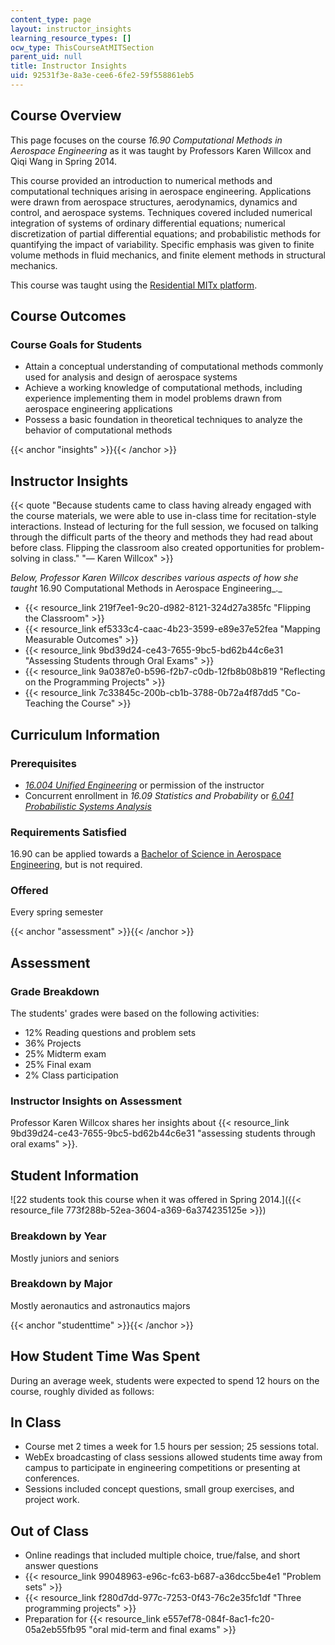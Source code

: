 ```yaml
---
content_type: page
layout: instructor_insights
learning_resource_types: []
ocw_type: ThisCourseAtMITSection
parent_uid: null
title: Instructor Insights
uid: 92531f3e-8a3e-cee6-6fe2-59f558861eb5
---
```


Course Overview
---------------

This page focuses on the course _16.90 Computational Methods in Aerospace Engineering_ as it was taught by Professors Karen Willcox and Qiqi Wang in Spring 2014.

This course provided an introduction to numerical methods and computational techniques arising in aerospace engineering. Applications were drawn from aerospace structures, aerodynamics, dynamics and control, and aerospace systems. Techniques covered included numerical integration of systems of ordinary differential equations; numerical discretization of partial differential equations; and probabilistic methods for quantifying the impact of variability. Specific emphasis was given to finite volume methods in fluid mechanics, and finite element methods in structural mechanics.

This course was taught using the [Residential MITx platform](https://openlearning.mit.edu/mit-faculty/enhance-your-teaching-mit). 

Course Outcomes
---------------

### Course Goals for Students

*   Attain a conceptual understanding of computational methods commonly used for analysis and design of aerospace systems
*   Achieve a working knowledge of computational methods, including experience implementing them in model problems drawn from aerospace engineering applications
*   Possess a basic foundation in theoretical techniques to analyze the behavior of computational methods

{{< anchor "insights" >}}{{< /anchor >}}

Instructor Insights
-------------------

{{< quote "Because students came to class having already engaged with the course materials, we were able to use in-class time for recitation-style interactions. Instead of lecturing for the full session, we focused on talking through the difficult parts of the theory and methods they had read about before class. Flipping the classroom also created opportunities for problem-solving in class." "— Karen Willcox" >}}

_Below, Professor Karen Willcox describes various aspects of how she taught_ 16.90 Computational Methods in Aerospace Engineering_._

*   {{< resource_link 219f7ee1-9c20-d982-8121-324d27a385fc "Flipping the Classroom" >}}
*   {{< resource_link ef5333c4-caac-4b23-3599-e89e37e52fea "Mapping Measurable Outcomes" >}}
*   {{< resource_link 9bd39d24-ce43-7655-9bc5-bd62b44c6e31 "Assessing Students through Oral Exams" >}}
*   {{< resource_link 9a0387e0-b596-f2b7-c0db-12fb8b08b819 "Reflecting on the Programming Projects" >}}
*   {{< resource_link 7c33845c-200b-cb1b-3788-0b72a4f87dd5 "Co-Teaching the Course" >}}

Curriculum Information
----------------------

### Prerequisites

*   _[16.004 Unified Engineering](/courses/16-01-unified-engineering-i-ii-iii-iv-fall-2005-spring-2006)_ or permission of the instructor
*   Concurrent enrollment in _16.09 Statistics and Probability_ or _[6.041 Probabilistic Systems Analysis](/courses/6-041-probabilistic-systems-analysis-and-applied-probability-fall-2010)_

### Requirements Satisfied

16.90 can be applied towards a [Bachelor of Science in Aerospace Engineering](http://catalog.mit.edu/degree-charts/aerospace-engineering-course-16/), but is not required.

### Offered

Every spring semester

{{< anchor "assessment" >}}{{< /anchor >}}

Assessment
----------

### Grade Breakdown

The students' grades were based on the following activities:

- 12% Reading questions and problem sets
- 36% Projects
- 25% Midterm exam
- 25% Final exam
- 2% Class participation

### Instructor Insights on Assessment

Professor Karen Willcox shares her insights about {{< resource_link 9bd39d24-ce43-7655-9bc5-bd62b44c6e31 "assessing students through oral exams" >}}.

Student Information
-------------------

![22 students took this course when it was offered in Spring 2014.]({{< resource_file 773f288b-52ea-3604-a369-6a374235125e >}})

### Breakdown by Year

Mostly juniors and seniors

### Breakdown by Major

Mostly aeronautics and astronautics majors

{{< anchor "studenttime" >}}{{< /anchor >}}

How Student Time Was Spent
--------------------------

During an average week, students were expected to spend 12 hours on the course, roughly divided as follows:

In Class
--------

*   Course met 2 times a week for 1.5 hours per session; 25 sessions total.
*   WebEx broadcasting of class sessions allowed students time away from campus to participate in engineering competitions or presenting at conferences.
*   Sessions included concept questions, small group exercises, and project work.

Out of Class
------------

*   Online readings that included multiple choice, true/false, and short answer questions
*   {{< resource_link 99048963-e96c-fc63-b687-a36dcc5be4e1 "Problem sets" >}}
*   {{< resource_link f280d7dd-977c-7253-0f43-76c2e35fc1df "Three programming projects" >}}
*   Preparation for {{< resource_link e557ef78-084f-8ac1-fc20-05a2eb55fb95 "oral mid-term and final exams" >}}